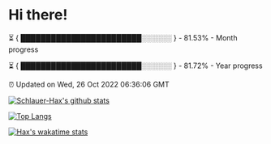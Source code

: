 # Hi there!

⏳ { ████████████████████████░░░░░░ } - 81.53% - Month progress

⏳ { ████████████████████████░░░░░░ } - 81.72% - Year progress

⏰ Updated on Wed, 26 Oct 2022 06:36:06 GMT


[![Schlauer-Hax's github stats](https://github-readme-stats.vercel.app/api?username=Schlauer-Hax&show_icons=true&theme=dark&count_private=true)](https://github.com/Schlauer-Hax)


[![Top Langs](https://github-readme-stats.vercel.app/api/top-langs/?username=Schlauer-Hax&layout=compact&theme=dark)](https://github.com/Schlauer-Hax?tab=repositories)


[![Hax's wakatime stats](https://github-readme-stats.vercel.app/api/wakatime?username=Hax&theme=dark)](https://wakatime.com/@Hax)


